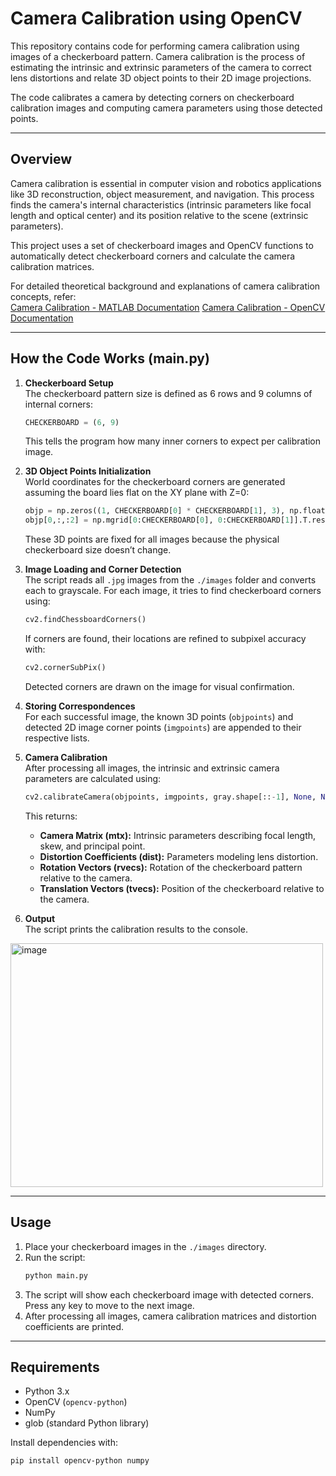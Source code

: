 # Camera Calibration using OpenCV

This repository contains code for performing camera calibration using images of a checkerboard pattern. Camera calibration is the process of estimating the intrinsic and extrinsic parameters of the camera to correct lens distortions and relate 3D object points to their 2D image projections.

The code calibrates a camera by detecting corners on checkerboard calibration images and computing camera parameters using those detected points.

***

## Overview

Camera calibration is essential in computer vision and robotics applications like 3D reconstruction, object measurement, and navigation. This process finds the camera's internal characteristics (intrinsic parameters like focal length and optical center) and its position relative to the scene (extrinsic parameters).

This project uses a set of checkerboard images and OpenCV functions to automatically detect checkerboard corners and calculate the camera calibration matrices.

For detailed theoretical background and explanations of camera calibration concepts, refer:  
[Camera Calibration - MATLAB Documentation](https://in.mathworks.com/help/vision/ug/camera-calibration.html)
[Camera Calibration - OpenCV Documentation](https://docs.opencv.org/4.x/dc/dbb/tutorial_py_calibration.html)
***

## How the Code Works (main.py)

1. **Checkerboard Setup**  
   The checkerboard pattern size is defined as 6 rows and 9 columns of internal corners:
   ```python
   CHECKERBOARD = (6, 9)
   ```
   This tells the program how many inner corners to expect per calibration image.

2. **3D Object Points Initialization**  
   World coordinates for the checkerboard corners are generated assuming the board lies flat on the XY plane with Z=0:
   ```python
   objp = np.zeros((1, CHECKERBOARD[0] * CHECKERBOARD[1], 3), np.float32)
   objp[0,:,:2] = np.mgrid[0:CHECKERBOARD[0], 0:CHECKERBOARD[1]].T.reshape(-1, 2)
   ```
   These 3D points are fixed for all images because the physical checkerboard size doesn’t change.

3. **Image Loading and Corner Detection**  
   The script reads all `.jpg` images from the `./images` folder and converts each to grayscale. For each image, it tries to find checkerboard corners using:
   ```python
   cv2.findChessboardCorners()
   ```
   If corners are found, their locations are refined to subpixel accuracy with:
   ```python
   cv2.cornerSubPix()
   ```
   Detected corners are drawn on the image for visual confirmation.

4. **Storing Correspondences**  
   For each successful image, the known 3D points (`objpoints`) and detected 2D image corner points (`imgpoints`) are appended to their respective lists.

5. **Camera Calibration**  
   After processing all images, the intrinsic and extrinsic camera parameters are calculated using:
   ```python
   cv2.calibrateCamera(objpoints, imgpoints, gray.shape[::-1], None, None)
   ```
   This returns:
   - **Camera Matrix (mtx):** Intrinsic parameters describing focal length, skew, and principal point.
   - **Distortion Coefficients (dist):** Parameters modeling lens distortion.
   - **Rotation Vectors (rvecs):** Rotation of the checkerboard pattern relative to the camera.
   - **Translation Vectors (tvecs):** Position of the checkerboard relative to the camera.

6. **Output**  
   The script prints the calibration results to the console.
<img width="500" height="390" alt="image" src="https://github.com/user-attachments/assets/6b287566-fb58-4f79-aee0-bfc54c1913f4" />


***

## Usage

1. Place your checkerboard images in the `./images` directory.
2. Run the script:
   ```bash
   python main.py
   ```
3. The script will show each checkerboard image with detected corners. Press any key to move to the next image.
4. After processing all images, camera calibration matrices and distortion coefficients are printed.

***

## Requirements

- Python 3.x
- OpenCV (`opencv-python`)
- NumPy
- glob (standard Python library)

Install dependencies with:
```bash
pip install opencv-python numpy
```


